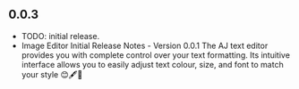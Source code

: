 ## 0.0.3

* TODO:  initial release.
* Image Editor Initial Release Notes - Version 0.0.1
  The AJ text editor provides you with complete control over your text formatting.
  Its intuitive interface allows you to easily adjust text colour, size, and font to match your style 😊🖋️📝

